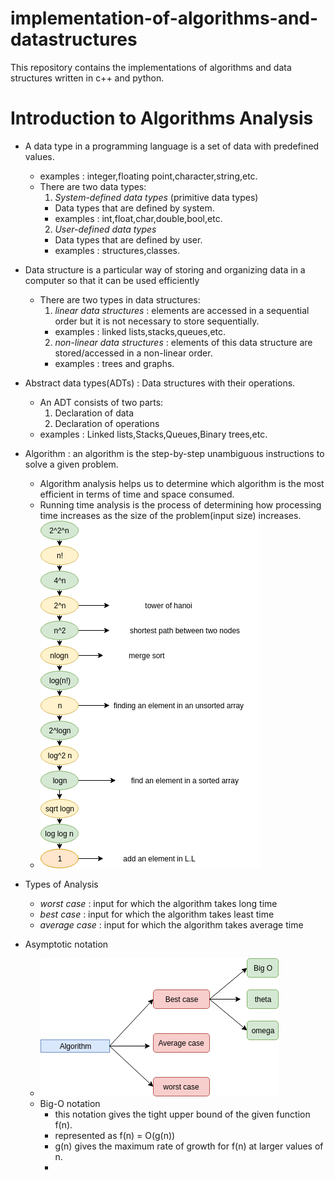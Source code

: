 # implementation-of-algorithms-and-datastructures
This repository contains the implementations of algorithms and data structures written in c++ and python.

# Introduction to Algorithms Analysis
- A data type in a programming language is a set of data with predefined values.
  - examples : integer,floating point,character,string,etc.
  - There are two data types:
    1. *System-defined data types* (primitive data types)
      - Data types that are defined by system.
      - examples : int,float,char,double,bool,etc.  
    2. *User-defined data types*
      - Data types that are defined by user.
      - examples : structures,classes.

- Data structure is a particular way of storing and organizing data in a computer so that it can be used efficiently
  - There are two types in data structures:
    1. *linear data structures* : elements are accessed in a sequential order but it is not necessary to store sequentially.
      - examples : linked lists,stacks,queues,etc.
    2. *non-linear data structures* : elements of this data structure are stored/accessed in a non-linear order.
      - examples : trees and graphs.

- Abstract data types(ADTs) : Data structures with their operations.
  - An ADT consists of two parts:
    1. Declaration of data
    2. Declaration of operations
  - examples : Linked lists,Stacks,Queues,Binary trees,etc.

- Algorithm : an algorithm is the step-by-step unambiguous instructions to solve a given problem.
  - Algorithm analysis helps us to determine which algorithm is the most efficient in terms of time and space consumed.
  - Running time analysis is the process of determining how processing time increases as the size of the problem(input size)       increases.
  -  ![relationship between different rate of growth](/images/rate_of_growth.png)
  
- Types of Analysis
  - *worst case* : input for which the algorithm takes long time
  - *best case* : input for which the algorithm takes least time
  - *average case* : input for which the algorithm takes average time
  
- Asymptotic notation 
  - ![asymptotic notation](/images/asymptotic.png)
  - Big-O notation
    - this notation gives the tight upper bound of the given function f(n).
    - represented as f(n) = O(g(n)) 
    - g(n) gives the maximum rate of growth for f(n) at larger values of n.
    -
  

